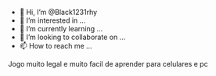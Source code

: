 - 👋 Hi, I’m @Black1231rhy
- 👀 I’m interested in ...
- 🌱 I’m currently learning ...
- 💞️ I’m looking to collaborate on ...
- 📫 How to reach me ...

<!---
Black1231rhy/Black1231rhy is a ✨ special ✨ repository because its `README.md` (this file) appears on your GitHub profile.
You can click the Preview link to take a look at your changes.
--->
Jogo muito  legal e muito  facil de aprender  para celulares e pc
